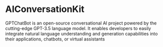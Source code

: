 # AIConversationKit
GPTChatBot is an open-source conversational AI project powered by the cutting-edge GPT-3.5 language model. It enables developers to easily integrate natural language understanding and generation capabilities into their applications, chatbots, or virtual assistants

